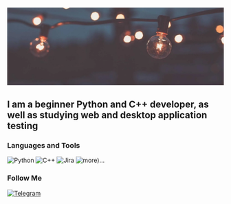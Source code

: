 [![Header](https://github.com/YTDantes/YTDantes/blob/main/Assetes/i.png)](https://t.me/s_dantes)

## I am a beginner Python and C++ developer, as well as studying web and desktop application testing

### Languages and Tools
![Python](https://img.shields.io/badge/-Python-090909?style=for-the-badge&logo=python)
![C++](https://img.shields.io/badge/-C++-090909?style=for-the-badge&logo=c%2b%2b&logoColor=6833bd)
![Jira](https://img.shields.io/badge/-Jira-090909?style=for-the-badge&logo=jira&logoColor=17cde5)
![more)...](https://img.shields.io/badge/-more...-090909?style=for-the-badge)



### Follow Me
[![Telegram](https://img.shields.io/badge/-Telegram-090909?style=for-the-badge&logo=telegram)](https://t.me/s_dantes)


